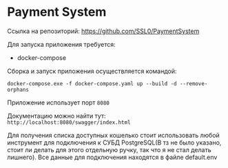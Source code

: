 # Payment System

Ссылка на репозиторий: https://github.com/SSL0/PaymentSystem

Для запуска приложения требуется:
 - docker-compose

Сборка и запуск приложения осуществляется командой:
```
docker-compose.exe -f docker-compose.yaml up --build -d --remove-orphans
```

Приложение использует порт `8080`

Документацию можно найти тут: `http://localhost:8080/swagger/index.html`

Для получения списка доступных кошелько стоит использовать любой инструмент для подключения к СУБД PostgreSQL(В тз не было указано, стоит ли делать для этого отдельную ручку, так что я не стал делать лишнего). Все данные для подключения находятся в файле default.env